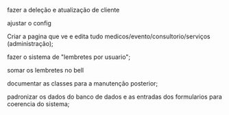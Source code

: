<!-- Ultimas tarefas -->

<!-- fazer o filtro medico -->
<!-- somar as datas de retorno consultorio no bell -->
fazer a deleção e atualização de cliente

ajustar o config 

Criar a pagina que ve e edita tudo  medicos/evento/consultorio/serviços (administração);

<!-- fazer enviar mensagem do sms; -->
<!-- fazer enviar mensagem do zap; -->

fazer o sistema de "lembretes por usuario";

somar os lembretes no bell 

<!-- Ao acabar -->
documentar as classes para a manutenção posterior;

padronizar os dados do banco de dados e as entradas dos formularios para coerencia do sistema;




<!-- mais faceis  -->
<!-- alinhar os forms na vertical, ta um mais pra cima q outro kk -->
<!-- ajustar para que quando clique as opções do side bar sumam; (esqueci como faz kkkk) -->
<!-- tirar o config da side bar; -->
<!-- criar as paginas ou modais da sidebar do header e jogar o menu de configurações lá;  -->
<!-- fazer a pagina sobre(essa pagina vai falar sobre a gente) no menu do header; -->
<!-- tem que  ajustar os forms, botar placeholders ; -->


<!-- ajustar cadastro evento aceitando valor nulo  -->

<!-- mais dificil -->

<!-- add controller e class para adicionar os clientes; -->
<!-- Criar tabela medico e relacionar com a tabela endereçosMedico ; -->
<!-- Criar tabela serviços; -->
<!-- ajustar o link serviços; -->
<!-- começar o sistema de mensagens para os clientes; -->
<!-- fazer o controler/class Medico; -->
<!-- fazer gerar pdf do serviço prestado -->
<!-- fazer gerar pdf da consulta com o TCPDF  -->
<!-- finalizar o sistema de pesquisa(arrumar um jeito de direcionar os link de sugestão) -->
<!-- criar pagina de mensagens predefinidas(desconto de remedios,parabenização de feriados e etc) -->

<!-- fazer o form consultorio; -->
<!-- Criar tabela consultorio que vai armazenar as prescrições farmaceuticas e atendimentos; -->

<!-- ver como q faz pra saida de doc no bd; -->

<!-- fazer enviar mensagem do email; -->


<!-- adicionar alertas no final dos cadastros; -->
<!-- fazer o sistema de notificação no sistema; -->


<!-- botar hash nas senhas das farmacias; -->

<!-- Padronização -->




